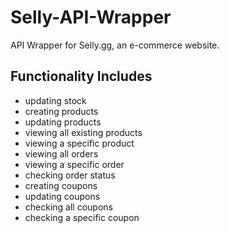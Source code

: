 # Selly-API-Wrapper
API Wrapper for Selly.gg, an e-commerce website. 
## Functionality Includes
* updating stock
* creating products
* updating products
* viewing all existing products
* viewing a specific product
* viewing all orders
* viewing a specific order
* checking order status
* creating coupons
* updating coupons
* checking all coupons
* checking a specific coupon
